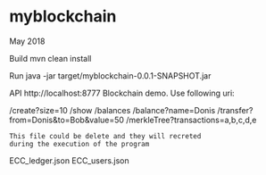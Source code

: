 # myblockchain

May 2018

Build 
mvn clean install

Run
java -jar target/myblockchain-0.0.1-SNAPSHOT.jar

API
http://localhost:8777
Blockchain demo. Use following uri:

/create?size=10
/show
/balances
/balance?name=Donis
/transfer?from=Donis&to=Bob&value=50
/merkleTree?transactions=a,b,c,d,e

````
This file could be delete and they will recreted 
during the execution of the program
````
ECC_ledger.json
ECC_users.json
